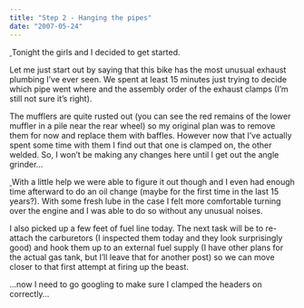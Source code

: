 ```yaml
---
title: "Step 2 - Hanging the pipes"
date: "2007-05-24"
---
```


<div class="content">
<p><a href="http://picasaweb.google.com/jason.gullickson/HangingThePipes/photo#5067937485758727474" target="_blank">
<img alt="" src="http://lh4.google.com/image/jason.gullickson/RlTuSs6JBTI/AAAAAAAAATY/Jv4cQYBaNck/s288/IMG_2013.JPG"/>
</a>
Tonight the girls and I decided to get started.</p>
<p>Let me just start out by saying that this bike has the most unusual exhaust
plumbing I’ve ever seen. We spent at least 15 minutes just trying to decide
which pipe went where and the assembly order of the exhaust clamps (I’m still
not sure it’s right).</p>
<p>The mufflers are quite rusted out (you can see the red remains of the lower
muffler in a pile near the rear wheel) so my original plan was to remove them
for now and replace them with baffles. However now that I’ve actually spent
some time with them I find out that one is clamped on, the other welded. So, I
won’t be making any changes here until I get out the angle grinder…</p>
<p><a href="http://picasaweb.google.com/jason.gullickson/HangingThePipes/photo#5067938134298789266" target="_blank">
<img alt="" src="http://lh3.google.com/image/jason.gullickson/RlTu4c6JBZI/AAAAAAAAAUk/7EW4DgoEci0/s400/IMG_2019.JPG"/>
</a>
With a little help we were able to figure it out though and I even had enough
time afterward to do an oil change (maybe for the first time in the last 15
years?). With some fresh lube in the case I felt more comfortable turning over
the engine and I was able to do so without any unusual noises.</p>
<p>I also picked up a few feet of fuel line today. The next task will be to re-
attach the carburetors (I inspected them today and they look surprisingly
good) and hook them up to an external fuel supply (I have other plans for the
actual gas tank, but I’ll leave that for another post) so we can move closer
to that first attempt at firing up the beast.</p>
<p>…now I need to go googling to make sure I clamped the headers on
correctly…</p>
</div>
